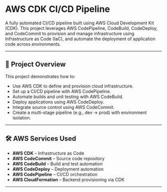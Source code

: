 # AWS CDK CI/CD Pipeline

A fully automated CI/CD pipeline built using AWS Cloud Development Kit (CDK). This project leverages AWS CodePipeline, CodeBuild, CodeDeploy, and CodeCommit to provision and manage infrastructure using Infrastructure as Code (IaC), and automate the deployment of application code across environments.

---

## 🚀 Project Overview

This project demonstrates how to:
- Use AWS CDK to define and provision cloud infrastructure.
- Set up a CI/CD pipeline with AWS CodePipeline.
- Automate builds and unit testing with AWS CodeBuild.
- Deploy applications using AWS CodeDeploy.
- Integrate source control using AWS CodeCommit.
- Create a multi-stage pipeline (e.g., dev → prod) with environment isolation.

---

## 🛠️ AWS Services Used

- **AWS CDK** – Infrastructure as Code
- **AWS CodeCommit** – Source code repository
- **AWS CodeBuild** – Build and test automation
- **AWS CodeDeploy** – Deployment automation
- **AWS CodePipeline** – CI/CD orchestration
- **AWS CloudFormation** – Backend provisioning via CDK

---
